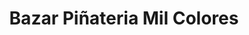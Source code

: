 ---
title: "Bazar Piñateria Mil Colores"
url: /quito/bazar-pinateria-mil-colores/
shop: Allgemein
---